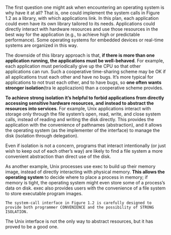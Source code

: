 The first question one might ask when encountering an operating system is why have it at all? That is, one could implement the system calls in Figure 1.2 as a library, with which applications link. In this plan, each application could even have its own library tailored to its needs. Applications could
directly interact with hardware resources and use those resources in the best way for the application (e.g., to achieve high or predictable performance). Some operating systems for embedded devices or real-time systems are organized in this way.

The downside of this library approach is that, __if there is more than one application running, the applications must be well-behaved__. For example, each application must periodically give up the CPU so that other applications can run. Such a cooperative time-sharing scheme may be OK if all applications trust each other and have no bugs. It’s more typical for applications to not trust each other, and to have bugs, so __one often wants stronger isolation__(tra le applicazioni) than a cooperative scheme provides.

__To achieve strong isolation it’s helpful to forbid applications from directly accessing sensitive hardware resources, and instead to abstract the resources into services__. For example, Unix applications interact with storage only through the file system’s open, read, write, and close system
calls, instead of reading and writing the disk directly. This provides the application with the convenience of pathnames (abstraction), and it allows the operating system (as the implementer of the interface) to manage the disk (isolation through delegation).

Even if isolation is not a concern, programs that interact intentionally (or just wish to keep out of each other’s way) are likely to find a file system a more convenient abstraction than direct use of the disk.

As another example, Unix processes use exec to build up their memory image, instead of directly interacting with physical memory. __This allows the operating system__ to decide where to place a process in memory; if memory is tight, the operating system might even store some of a process’s data on disk. exec also provides users with the convenience of a file system to store executable program images.

    The system-call interface in Figure 1.2 is carefully designed to provide both programmer CONVENIENCE and the possibility of STRONG ISOLATION.
    
The Unix interface is not the only way to abstract resources, but it has proved to be a good one.